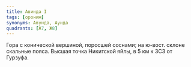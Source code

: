 ```yaml
---
title: Авинда I
tags: [ороним]
synonyms: Авунда, Аунда
quadrants: [Ж7, Ж8]
---
```


Гора с конической вершиной, поросшей соснами; на ю-вост. склоне скальные пояса.
Высшая точка Никитской яйлы, в 5 км к ЗСЗ от Гурзуфа.
